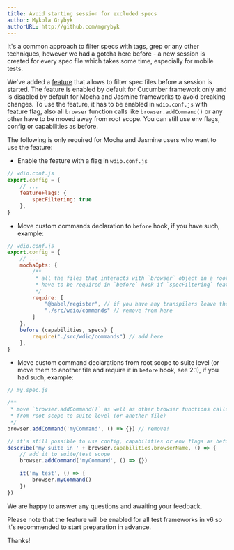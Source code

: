 ```yaml
---
title: Avoid starting session for excluded specs
author: Mykola Grybyk
authorURL: http://github.com/mgrybyk
---
```


It's a common approach to filter specs with tags, grep or any other techniques, however we had a gotcha here before - a new session is created for every spec file which takes some time, especially for mobile tests.

We've added a [feature](https://github.com/webdriverio/webdriverio/pull/4531) that allows to filter spec files before a session is started. The feature is enabled by default for Cucumber framework only and is disabled by default for Mocha and Jasmine frameworks to avoid breaking changes. To use the feature, it has to be enabled in `wdio.conf.js` with feature flag, also all `browser` function calls like `browser.addCommand()` or any other have to be moved away from root scope. You can still use env flags, config or capabilities as before.

The following is only required for Mocha and Jasmine users who want to use the feature:

- Enable the feature with a flag in `wdio.conf.js`
```js
// wdio.conf.js
export.config = {
    // ...
    featureFlags: {
        specFiltering: true
    },
}
```

- Move custom commands declaration to `before` hook, if you have such, example:
```js
// wdio.conf.js
export.config = {
    // ...
    mochaOpts: {
        /**
         * all the files that interacts with `browser` object in a root scope
         * have to be required in `before` hook if `specFiltering` feature is enabled.
         */
        require: [
            "@babel/register", // if you have any transpilers leave them as is
            "./src/wdio/commands" // remove from here
        ]
    },
    before (capabilities, specs) {
        require("./src/wdio/commands") // add here
    },
}
```
- Move custom command declarations from root scope to suite level (or move them to another file and require it in `before` hook, see 2.1), if you had such, example:
```js
// my.spec.js

/**
 * move `browser.addCommand()` as well as other browser functions calls
 * from root scope to suite level (or another file)
 */
browser.addCommand('myCommand', () => {}) // remove!

// it's still possible to use config, capabilities or env flags as before.
describe('my suite in ' + browser.capabilities.browserName, () => {
    // add it to suite/test scope
    browser.addCommand('myCommand', () => {})

    it('my test', () => {
        browser.myCommand()
    })
})
```

We are happy to answer any questions and awaiting your feedback.

Please note that the feature will be enabled for all test frameworks in v6 so it's recommended to start preparation in advance.

Thanks!
